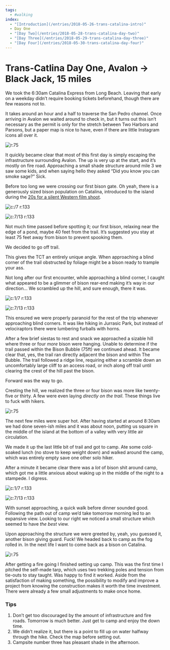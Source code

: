 ```yaml
---
tags:
  - #walking
index: 
  - "[Introduction](/entries/2018-05-26-trans-catalina-intro)"
  - Day One
  - "[Day Two](/entries/2018-05-28-trans-catalina-day-two)"
  - "[Day Three](/entries/2018-05-29-trans-catalina-day-three)"
  - "[Day Four](/entries/2018-05-30-trans-catalina-day-four)"
---
```


# Trans-Catlina Day One, Avalon → Black Jack, 15 miles

We took the 6:30am Catalina Express from Long Beach. Leaving that early on a weekday didn’t require booking tickets beforehand, though there are few reasons not to.

It takes around an hour and a half to traverse the San Pedro channel. Once arriving in Avalon we waited around to check in, but it turns out this isn’t necessary as the permit is only for the stretch between Two Harbors and Parsons, but a paper map is nice to have, even if there are little Instagram icons all over it.

![r:75](01-climbing-out_75.jpg)

<!-- more -->

It quickly became clear that most of this first day is simply escaping the infrastructure surrounding Avalon. The up is very up at the start, and it’s mostly on fire road. Approaching a small shade structure around mile 3 we saw some kids, and when saying hello they asked “Did you know you can smoke sage?” Sick.

Before too long we were crossing our first bison gate. Oh yeah, there is a generously sized bison population on Catalina, introduced to the island during the [20s for a silent Western film shoot](https://en.wikipedia.org/wiki/Catalina_Island_bison_herd).

![c:/7 r:133](02-jk-weather_133.jpg)

![c:7/13 r:133](03-jk-fence_133.jpg)

Not much time passed before spotting it; our first bison, relaxing near the edge of a pond, maybe 40 feet from the trail. It’s suggested you stay at least 75 feet away from bison to prevent spooking them.

We decided to go off trail.

This gives the TCT an entirely unique angle. When approaching a blind corner of the trail obstructed by foliage might be a bison ready to trample your ass.

Not long after our first encounter, while approaching a blind corner, I caught what appeared to be a glimmer of bison rear-end making it’s way in our direction… We scrambled up the hill, and sure enough, there it was.

![c:1/7 r:133](05-trail_133.jpg)

![c:7/13 r:133](05-bison_133.jpg)

This ensured we were properly paranoid for the rest of the trip whenever approaching blind corners. It was like hiking in Jurrasic Park, but instead of velociraptors there were lumbering furballs with horns.

After a few brief siestas to rest and snack we approached a sizable hill where three or four *more* bison were hanging. Unable to determine if the trail passed within the Bison Bubble (75ft) we continued ahead. It became clear that, yes, the trail ran directly adjacent the bison and within The Bubble. The trail followed a ridge line, requiring either a scramble down an uncomfortably large cliff to an access road, or inch along off trail until clearing the crest of the hill past the bison.

Forward was the way to go.

Cresting the hill, we realized the three or four bison was more like twenty-five or thirty. A few were even laying *directly on the trail*. These things live to fuck with hikers.

![r:75](06-bison_75.jpg)

The next few miles were super hot. After having started at around 8:30am we had done seven-ish miles and it was about noon, putting us square in the middle of the island at the bottom of a valley with very little air circulation.

We made it up the last little bit of trail and got to camp. Ate some cold-soaked lunch (no stove to keep weight down) and walked around the camp, which was entirely empty save one other solo hiker.

After a minute it became clear there was a *lot* of bison shit around camp, which got me a little anxious about waking up in the middle of the night to a stampede. I digress. 

![c:1/7 r:133](07-jon_133.jpg)

![c:7/13 r:133](07-camp_133.jpg)

With sunset approaching, a quick walk before dinner sounded good. Following the path out of camp we’d take tomorrow morning led to an expansive view. Looking to our right we noticed a small structure which seemed to have *the best* view.

Upon approaching the structure we were greeted by, yeah, you guessed it, another bison giving guard. Fuck! We headed back to camp as the fog rolled in. In the next life I want to come back as a bison on Catalina.

![r:75](09-fog_75.jpg)

After getting a fire going I finished setting up camp. This was the first time I pitched the self-made tarp, which uses two trekking poles and tension from tie-outs to stay taught. Was happy to find it worked. Aside from the satisfaction of making something, the possibility to modify and improve a project from knowing the construction makes it worth the time investment. There were already a few small adjustments to make once home.

### Tips

1. Don’t get too discouraged by the amount of infrastructure and fire roads. Tomorrow is much better. Just get to camp and enjoy the down time.
2. We didn’t realize it, but there is a point to fill up on water halfway through the hike. Check the map before setting out.
3. Campsite number three has pleasant shade in the afternoon.